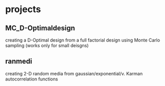 # projects

## MC_D-Optimaldesign
creating a D-Optimal design from a full factorial design using Monte Carlo sampling
(works only for small deisgns)

## ranmedi
creating 2-D random media from gaussian/exponential/v. Karman autocorrelation functions
